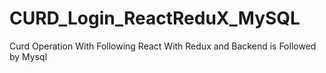# CURD_Login_ReactReduX_MySQL
Curd Operation With Following React With Redux and Backend is Followed by Mysql
